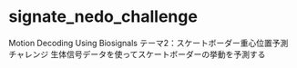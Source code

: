 # signate_nedo_challenge
Motion Decoding Using Biosignals テーマ2：スケートボーダー重心位置予測チャレンジ 生体信号データを使ってスケートボーダーの挙動を予測する
